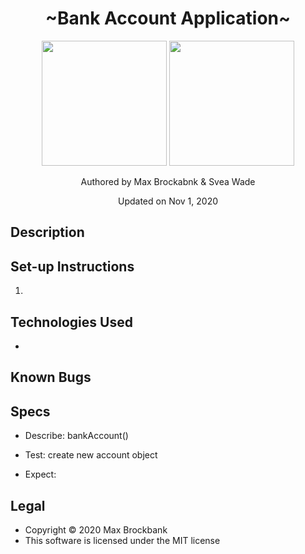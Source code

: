 <h1 align="center">~Bank Account Application~</h1>
<div align="center">
<img src="https://github.com/MaxBrockbank.png" width="200px" height="auto" >
<img src="https://github.com/svealinnea.png" width="200px" height="auto" >
</div>
<p align="center">Authored by Max Brockabnk & Svea Wade</p>
<p align="center">Updated on Nov 1, 2020</p>

## Description


## Set-up Instructions
1. 

## Technologies Used
* 

## Known Bugs

## Specs
* Describe: bankAccount()

* Test: create new account object
* Expect:


## Legal
* Copyright © 2020 Max Brockbank
* This software is licensed under the MIT license